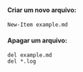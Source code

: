 #### Criar um novo arquivo:
```
New-Item example.md
```
#### Apagar um arquivo:
```
del example.md
del *.log
```